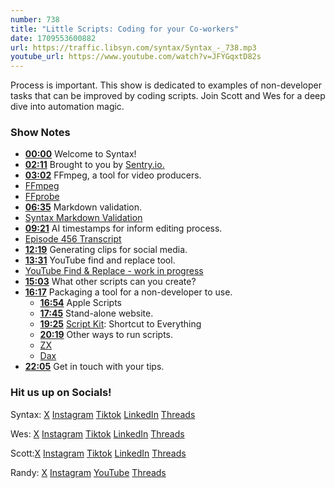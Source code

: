 ```yaml
---
number: 738
title: "Little Scripts: Coding for your Co-workers"
date: 1709553600882
url: https://traffic.libsyn.com/syntax/Syntax_-_738.mp3
youtube_url: https://www.youtube.com/watch?v=JFYGqxtD82s
---
```


Process is important. This show is dedicated to examples of non-developer tasks that can be improved by coding scripts. Join Scott and Wes for a deep dive into automation magic.

### Show Notes

* **[00:00](#t=00:00)** Welcome to Syntax!
* **[02:11](#t=02:11)** Brought to you by [Sentry.io.](sentry.io/syntax)
* **[03:02](#t=03:02)** FFmpeg, a tool for video producers.
* [FFmpeg](https://ffmpeg.org/)
* [FFprobe](https://ffmpeg.org/ffprobe.html)
* **[06:35](#t=06:35)** Markdown validation.
* [Syntax Markdown Validation](https://github.com/syntaxfm/website/actions/workflows/merging-show-validation.yml)
* **[09:21](#t=09:21)** AI timestamps for inform editing process.
* [Episode 456 Transcript](https://syntax.fm/show/453/why-do-people-still-use-axios-over-fetch/transcript)
* **[12:19](#t=12:19)** Generating clips for social media.
* **[13:31](#t=13:31)** YouTube find and replace tool.
* [YouTube Find & Replace - work in progress](https://github.com/syntaxfm/Youtube_Tools)
* **[15:03](#t=15:03)** What other scripts can you create?
* **[16:17](#t=16:17)** Packaging a tool for a non-developer to use.
    * **[16:54](#t=16:54)** Apple Scripts
    * **[17:45](#t=17:45)** Stand-alone website.
    * **[19:25](#t=19:25)** [Script Kit](https://www.scriptkit.com/): Shortcut to Everything
    * **[20:19](#t=20:19)** Other ways to run scripts.
    * [ZX](https://github.com/google/zx)
    * [Dax](https://github.com/dsherret/dax)
* **[22:05](#t=22:05)** Get in touch with your tips.

### Hit us up on Socials!

Syntax: [X](https://twitter.com/syntaxfm) [Instagram](https://www.instagram.com/syntax_fm/) [Tiktok](https://www.tiktok.com/@syntaxfm) [LinkedIn](https://www.linkedin.com/company/96077407/admin/feed/posts/) [Threads](https://www.threads.net/@syntax_fm)

Wes: [X](https://twitter.com/wesbos) [Instagram](https://www.instagram.com/wesbos/) [Tiktok](https://www.tiktok.com/@wesbos) [LinkedIn](https://www.linkedin.com/in/wesbos/) [Threads](https://www.threads.net/@wesbos)

Scott:[X](https://twitter.com/stolinski) [Instagram](https://www.instagram.com/stolinski/) [Tiktok](https://www.tiktok.com/@stolinski) [LinkedIn](https://www.linkedin.com/in/stolinski/) [Threads](https://www.threads.net/@stolinski)

Randy: [X](https://twitter.com/randyrektor) [Instagram](https://www.instagram.com/randyrektor/) [YouTube](https://www.youtube.com/@randyrektor) [Threads](https://www.threads.net/@randyrektor)
